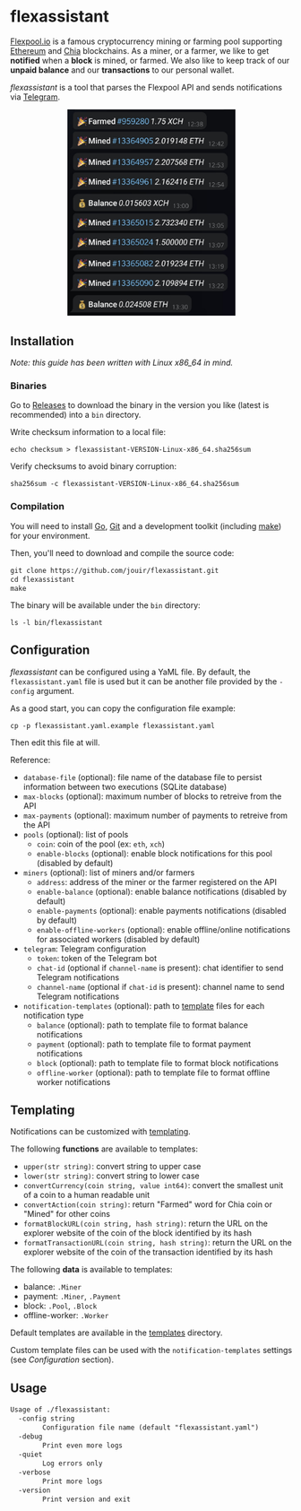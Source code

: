 # flexassistant

[Flexpool.io](https://www.flexpool.io/) is a famous cryptocurrency mining or farming pool supporting
[Ethereum](https://ethereum.org/en/) and [Chia](https://www.chia.net/) blockchains. As a miner, or a farmer, we like to
get **notified** when a **block** is mined, or farmed. We also like to keep track of our **unpaid balance** and our
**transactions** to our personal wallet.

*flexassistant* is a tool that parses the Flexpool API and sends notifications via [Telegram](https://telegram.org/).

<p align="center">
    <img src="static/screenshot.jpg" width="300" />
</p>


## Installation

*Note: this guide has been written with Linux x86_64 in mind.*

### Binaries

Go to [Releases](https://github.com/jouir/flexassistant/releases) to download the binary in the version you like (latest
is recommended) into a `bin` directory.

Write checksum information to a local file:

```
echo checksum > flexassistant-VERSION-Linux-x86_64.sha256sum
```

Verify checksums to avoid binary corruption:

```
sha256sum -c flexassistant-VERSION-Linux-x86_64.sha256sum
```

### Compilation

You will need to install [Go](https://golang.org/dl/), [Git](https://git-scm.com/) and a development toolkit (including
[make](https://linux.die.net/man/1/make)) for your environment.

Then, you'll need to download and compile the source code:

```
git clone https://github.com/jouir/flexassistant.git
cd flexassistant
make
```

The binary will be available under the `bin` directory:

```
ls -l bin/flexassistant
```

## Configuration

*flexassistant* can be configured using a YaML file. By default, the `flexassistant.yaml` file is used but it can be
another file provided by the `-config` argument.

As a good start, you can copy the configuration file example:

```
cp -p flexassistant.yaml.example flexassistant.yaml
```

Then edit this file at will.

Reference:
* `database-file` (optional): file name of the database file to persist information between two executions (SQLite
   database)
* `max-blocks` (optional): maximum number of blocks to retreive from the API
* `max-payments` (optional): maximum number of payments to retreive from the API
* `pools` (optional): list of pools
    * `coin`: coin of the pool (ex: `eth`, `xch`)
    * `enable-blocks` (optional): enable block notifications for this pool (disabled by default)
* `miners` (optional): list of miners and/or farmers
    * `address`: address of the miner or the farmer registered on the API
    * `enable-balance` (optional): enable balance notifications (disabled by default)
    * `enable-payments` (optional): enable payments notifications (disabled by default)
    * `enable-offline-workers` (optional): enable offline/online notifications for associated workers (disabled by
       default)
* `telegram`: Telegram configuration
    * `token`: token of the Telegram bot
    * `chat-id` (optional if `channel-name` is present): chat identifier to send Telegram notifications
    * `channel-name` (optional if `chat-id` is present): channel name to send Telegram notifications
* `notification-templates` (optional): path to [template](https://pkg.go.dev/text/template) files for each notification
   type
    * `balance` (optional): path to template file to format balance notifications
    * `payment` (optional): path to template file to format payment notifications
    * `block` (optional): path to template file to format block notifications
    * `offline-worker` (optional): path to template file to format offline worker notifications

## Templating

Notifications can be customized with [templating](https://pkg.go.dev/text/template).

The following **functions** are available to templates:
* `upper(str string)`: convert string to upper case
* `lower(str string)`: convert string to lower case
* `convertCurrency(coin string, value int64)`: convert the smallest unit of a coin to a human readable unit
* `convertAction(coin string)`: return "Farmed" word for Chia coin or "Mined" for other coins
* `formatBlockURL(coin string, hash string)`: return the URL on the explorer website of the coin of the block
   identified by its hash
* `formatTransactionURL(coin string, hash string)`: return the URL on the explorer website of the coin of the
   transaction identified by its hash

The following **data** is available to templates:
* balance: `.Miner`
* payment: `.Miner`, `.Payment`
* block: `.Pool`, `.Block`
* offline-worker: `.Worker`

Default templates are available in the [templates](templates) directory.

Custom template files can be used with the `notification-templates` settings (see _Configuration_ section).

## Usage

```
Usage of ./flexassistant:
  -config string
        Configuration file name (default "flexassistant.yaml")
  -debug
        Print even more logs
  -quiet
        Log errors only
  -verbose
        Print more logs
  -version
        Print version and exit
```
